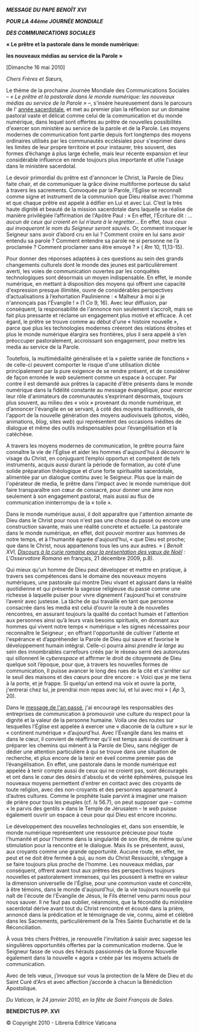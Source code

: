 ***MESSAGE DU PAPE BENOÎT XVI***

***POUR LA 44ème JOURNÉE MONDIALE***

***DES COMMUNICATIONS SOCIALES***

**« Le prêtre et la pastorale dans le monde numérique:**

**les nouveaux médias au service de la Parole »**

\[Dimanche 16 mai 2010\]

*Chers Frères et Sœurs,*

Le thème de la prochaine Journée Mondiale des Communications Sociales – *«* *Le prêtre et la pastorale dans le monde numérique: les nouveaux médias au service de la Parole »* –, s'insère heureusement dans le parcours de l' [année sacerdotale](http://www.vatican.va/special/anno_sac/index_fr.html), et met au premier plan la réflexion sur un domaine pastoral vaste et délicat comme celui de la communication et du monde numérique, dans lequel sont offertes au prêtre de nouvelles possibilités d'exercer son ministère au service de la parole et de la Parole. Les moyens modernes de communication font partie depuis fort longtemps des moyens ordinaires utilisés par les communautés ecclésiales pour s'exprimer dans les limites de leur propre territoire et pour instaurer, très souvent, des formes d’échange à plus large échelle, mais leur récente expansion et leur considérable influence en rende toujours plus importante et utile l'usage dans le ministère sacerdotal.

Le devoir primordial du prêtre est d'annoncer le Christ, la Parole de Dieu faite chair, et de communiquer la grâce divine multiforme porteuse du salut à travers les sacrements. Convoquée par la Parole, l'Eglise se reconnaît comme signe et instrument de la communion que Dieu réalise avec l'homme et que chaque prêtre est appelé à édifier en Lui et avec Lui. C’est la très haute dignité et beauté de la mission sacerdotale dans laquelle se réalise de manière privilégiée l’affirmation de l'Apôtre Paul : « En effet, l'Écriture dit : *… aucun de ceux qui croient en lui n’aura à le regretter*… En effet, *tous ceux qui invoqueront le nom du Seigneur seront sauvés*. Or, comment invoquer le Seigneur sans avoir d’abord cru en lui ? Comment croire en lui sans avoir entendu sa parole ? Comment entendre sa parole ne si personne ne l’a proclamée ? Comment proclamer sans être envoyé ? » ( *Rm* 10, 11,13-15).

Pour donner des réponses adaptées à ces questions au sein des grands changements culturels dont le monde des jeunes est particulièrement averti, les voies de communication ouvertes par les conquêtes technologiques sont désormais un moyen indispensable. En effet, le monde numérique, en mettant à disposition des moyens qui offrent une capacité d'expression presque illimitée, ouvre de considérables perspectives d’actualisations à l’exhortation Paulinienne : « Malheur à moi si je n'annonçais pas l'Évangile ! » (1 *Co* 9, 16). Avec leur diffusion, par conséquent, la responsabilité de l'annonce non seulement s’accroît, mais se fait plus pressante et réclame un engagement plus motivé et efficace. À cet égard, le prêtre se trouve comme au début d'une « histoire nouvelle », parce que plus les technologies modernes créeront des relations étroites et plus le monde numérique élargira ses frontières, plus il sera appelé à s’en préoccuper pastoralement, accroissant son engagement, pour mettre les media au service de la Parole.

Toutefois, la multimédialité généralisée et la « palette variée de fonctions » de celle-ci peuvent comporter le risque d'une utilisation dictée principalement par la pure exigence de se rendre présent, et de considérer de façon erronée le *web* seulement comme un espace à occuper. Par contre il est demandé aux prêtres la capacité d'être présents dans le monde numérique dans la fidélité constante au message évangélique, pour exercer leur rôle d'animateurs de communautés s’exprimant désormais, toujours plus souvent, au milieu des « voix » provenant du monde numérique, et d’annoncer l'évangile en se servant, à coté des moyens traditionnels, de l'apport de la nouvelle génération des moyens audiovisuels (photos, vidéo, animations, *blog*, sites *web*) qui représentent des occasions inédites de dialogue et même des outils indispensables pour l’évangélisation et la catéchèse.

A travers les moyens modernes de communication, le prêtre pourra faire connaître la vie de l'Église et aider les hommes d'aujourd'hui à découvrir le visage du Christ, en conjuguant l’emploi opportun et compétent de tels instruments, acquis aussi durant la période de formation, au coté d’une solide préparation théologique et d’une forte spiritualité sacerdotale, alimentée par un dialogue continu avec le Seigneur. Plus que la main de l'opérateur de media, le prêtre dans l'impact avec le monde numérique doit faire transparaître son cœur de consacré, pour donner une âme non seulement à son engagement pastoral, mais aussi au flux de communication ininterrompu de la « toile ».

Dans le monde numérique aussi, il doit apparaître que l'attention aimante de Dieu dans le Christ pour nous n'est pas une chose du passé ou encore une construction savante, mais une réalité concrète et actuelle. La pastorale dans le monde numérique, en effet, doit pouvoir montrer aux hommes de notre temps, et à l'humanité égarée d'aujourd'hui, « que Dieu est proche; que dans le Christ, nous appartenons tous les uns aux autres. » ( *Benoît XVI, [Discours à la curie romaine pour la présentation des vœux de Noël](/content/benedict-xvi/fr/speeches/2009/december/documents/hf_ben-xvi_spe_20091221_curia-auguri.html) : L'Osservatore Romano* en français, 21 décembre 2009, p.8).

Qui mieux qu'un homme de Dieu peut développer et mettre en pratique, à travers ses compétences dans le domaine des nouveaux moyens numériques, une pastorale qui montre Dieu vivant et agissant dans la réalité quotidienne et qui présente la sagesse religieuse du passé comme une richesse à laquelle puiser pour vivre dignement l'aujourd'hui et construire l’avenir avec justesse. La tâche de qui travaille en tant que personne consacrée dans les media est celui d’ouvrir la route à de nouvelles rencontres, en assurant toujours la qualité du contact humain et l'attention aux personnes ainsi qu’à leurs vrais besoins spirituels, en donnant aux hommes qui vivent notre temps « numérique » les signes nécessaires pour reconnaître le Seigneur ; en offrant l'opportunité de cultiver l'attente et l'espérance et d’appréhender la Parole de Dieu qui sauve et favorise le développement humain intégral. Celle-ci pourra ainsi *prendre le large* au sein des innombrables carrefours créés par le réseau serré des autoroutes qui sillonnent le *cyberespace* et affirmer le droit de citoyenneté de Dieu quelque soit l’époque, pour que, à travers les nouvelles formes de communication, Il puisse avancer le long des rues de la cité et s'arrêter sur le seuil des maisons et des cœurs pour dire encore : « Voici que je me tiens à la porte, et je frappe. Si quelqu'un entend ma voix et ouvre la porte, j'entrerai chez lui, je prendrai mon repas avec lui, et lui avec moi » ( *Ap* 3, 20).

Dans le [message de l'an passé](/content/benedict-xvi/fr/messages/communications/documents/hf_ben-xvi_mes_20090124_43rd-world-communications-day.html), j'ai encouragé les responsables des entreprises de communication à promouvoir une culture du respect pour la dignité et la valeur de la personne humaine. Voila une des routes sur lesquelles l'Église est appelée à exercer une « diaconie de la culture » sur le « continent numérique » d’aujourd’hui. Avec l'Évangile dans les mains et dans le cœur, il convient de réaffirmer qu'il est temps aussi de continuer à préparer les chemins qui mènent à la Parole de Dieu, sans négliger de dédier une attention particulière à qui se trouve dans une situation de recherche, et plus encore de la tenir en éveil comme premier pas de l’évangélisation. En effet, une pastorale dans le monde numérique est appelée à tenir compte aussi de ceux qui ne croient pas, sont découragés et ont dans le cœur des désirs d'absolu et de vérité éphémères, puisque les nouveaux moyens permettent d'entrer en contact avec des croyants de toute religion, avec des non-croyants et des personnes appartenant à d’autres cultures. Comme le prophète Isaïe parvint à imaginer une maison de prière pour tous les peuples (cf. *Is* 56.7), on peut supposer que – comme « le parvis des gentils » dans le Temple de Jérusalem – le *web* puisse également ouvrir un espace à ceux pour qui Dieu est encore inconnu.

Le développement des nouvelles technologies et, dans son ensemble, le monde numérique représentent une ressource précieuse pour toute l'humanité et pour l'homme dans la singularité de son être, de même qu’une stimulation pour la rencontre et le dialogue. Mais ils se présentent, aussi, aux croyants comme une grande opportunité. Aucune route, en effet, ne peut et ne doit être fermée à qui, au nom du Christ Ressuscité, s’engage à se faire toujours plus proche de l'homme. Les nouveaux médias, par conséquent, offrent avant tout aux prêtres des perspectives toujours nouvelles et pastoralement immenses, qui les poussent à mettre en valeur la dimension universelle de l'Église, pour une communion vaste et concrète, à être témoins, dans le monde d'aujourd'hui, de la vie toujours nouvelle qui naît de l'écoute de l'Évangile de Jésus, le Fils éternel venu parmi nous pour nous sauver. Il ne faut pas oublier, néanmoins, que la fécondité du ministère sacerdotal dérive avant tout du Christ rencontré et écouté dans la prière, annoncé dans la prédication et le témoignage de vie, connu, aimé et célébré dans les Sacrements, particulièrement de la Très Sainte Eucharistie et de la Réconciliation.

À vous très chers Prêtres, je renouvelle l'invitation à saisir avec sagesse les singulières opportunités offertes par la communication moderne. Que le Seigneur fasse de vous des hérauts passionnés de la Bonne Nouvelle également dans la nouvelle « agora » créée par les moyens actuels de communication.

Avec de tels vœux, j’invoque sur vous la protection de la Mère de Dieu et du Saint Curé d'Ars et avec affection j’accorde à chacun la Bénédiction Apostolique.

*Du Vatican, le 24 janvier 2010, en la fête de Saint François de Sales.*

**BENEDICTUS PP. XVI**

© Copyright 2010 - Libreria Editrice Vaticana